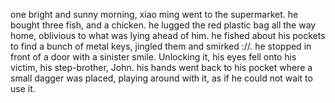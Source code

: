 one bright and sunny morning, xiao ming went to the supermarket.
he bought three fish, and a chicken.
he lugged the red plastic bag all the way home, oblivious to what was lying ahead of him.
he fished about his pockets to find a bunch of metal keys, jingled them and smirked ://.
he stopped in front of a door with a sinister smile. Unlocking it, his eyes fell onto his victim, his step-brother, John. 
his hands went back to his pocket where a small dagger was placed, playing around with it, as if he could not wait to use it.
